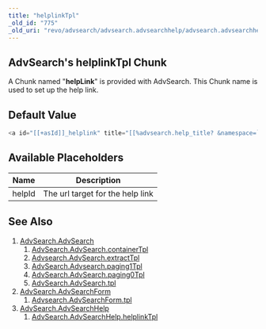 ```yaml
---
title: "helplinkTpl"
_old_id: "775"
_old_uri: "revo/advsearch/advsearch.advsearchhelp/advsearch.advsearchhelp.helplinktpl"
---
```


## AdvSearch's helplinkTpl Chunk

A Chunk named "**helpLink**" is provided with AdvSearch. This Chunk name is used to set up the help link.

## Default Value

``` php 
<a id="[[+asId]]_helplink" title="[[%advsearch.help_title? &namespace=`advsearch` &topic=`default`]]" href="[[+helpId]]" class="advsea-helplink"><span>help</span></a>
```

## Available Placeholders

| Name   | Description                      |
| ------ | -------------------------------- |
| helpId | The url target for the help link |

## See Also

1. [AdvSearch.AdvSearch](extras/advsearch/advsearch.advsearch)
    1. [AdvSearch.AdvSearch.containerTpl](extras/advsearch/advsearch.advsearch/advsearch.advsearch.containertpl)
    2. [Advsearch.AdvSearch.extractTpl](extras/advsearch/advsearch.advsearch/advsearch.advsearch.extracttpl)
    3. [AdvSearch.Advsearch.paging1Tpl](extras/advsearch/advsearch.advsearch/advsearch.advsearch.paging1tpl)
    4. [AdvSearch.AdvSearch.paging0Tpl](extras/advsearch/advsearch.advsearch/advsearch.advsearch.paging0tpl)
    5. [AdvSearch.AdvSearch.tpl](extras/advsearch/advsearch.advsearch/advsearch.advsearch.tpl)
2. [AdvSearch.AdvSearchForm](extras/advsearch/advsearch.advsearchform)
    1. [Advsearch.AdvSearchForm.tpl](extras/advsearch/advsearch.advsearchform/advsearch.advsearchform.tpl)
3. [AdvSearch.AdvSearchHelp](extras/advsearch/advsearch.advsearchhelp)
    1. [AdvSearch.AdvSearchHelp.helplinkTpl](extras/advsearch/advsearch.advsearchhelp/advsearch.advsearchhelp.helplinktpl)
